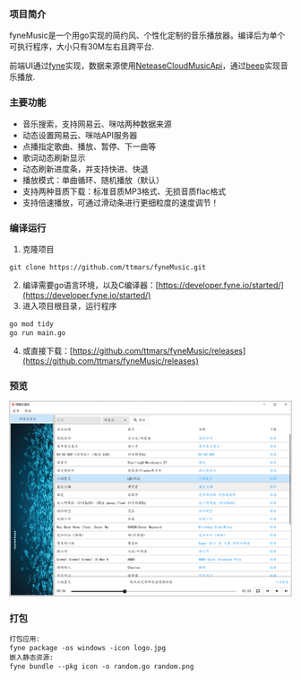 ### 项目简介

fyneMusic是一个用go实现的简约风、个性化定制的音乐播放器。编译后为单个可执行程序，大小只有30M左右且跨平台.

前端UI通过[fyne](https://github.com/fyne-io/fyne)实现，数据来源使用[NeteaseCloudMusicApi](https://github.com/Binaryify/NeteaseCloudMusicApi)，通过[beep](https://github.com/faiface/beep)实现音乐播放.

### 主要功能

- 音乐搜索，支持网易云、咪咕两种数据来源
- 动态设置网易云、咪咕API服务器
- 点播指定歌曲、播放、暂停、下一曲等
- 歌词动态刷新显示
- 动态刷新进度条，并支持快进、快退
- 播放模式：单曲循环、随机播放（默认）
- 支持两种音质下载：标准音质MP3格式、无损音质flac格式
- 支持倍速播放，可通过滑动条进行更细粒度的速度调节！

### 编译运行

1. 克隆项目

```shell
git clone https://github.com/ttmars/fyneMusic.git
```

2. 编译需要go语言环境，以及C编译器：[https://developer.fyne.io/started/](https://developer.fyne.io/started/)
3. 进入项目根目录，运行程序

```shell
go mod tidy
go run main.go
```
4. 或直接下载：[https://github.com/ttmars/fyneMusic/releases](https://github.com/ttmars/fyneMusic/releases)
### 预览

![image](https://raw.githubusercontent.com/ttmars/image/master/github/fyneMusic1.png)

### 打包
```shell
打包应用:
fyne package -os windows -icon logo.jpg
嵌入静态资源:
fyne bundle --pkg icon -o random.go random.png
```
